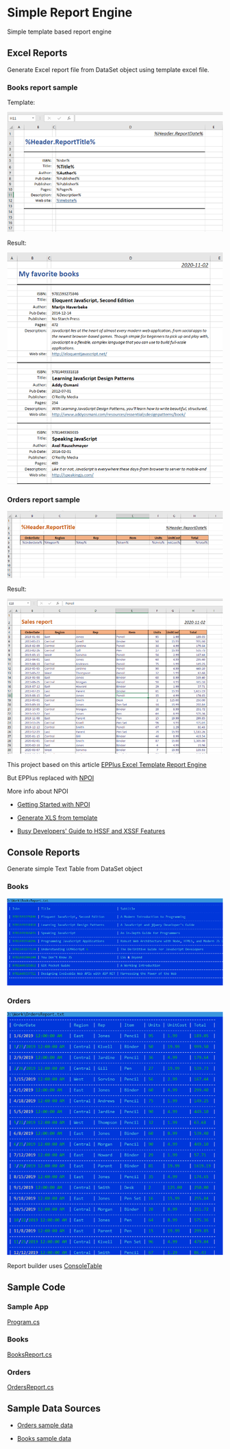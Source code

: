 # Simple Report Engine

Simple template based report engine

## Excel Reports

Generate Excel report file from DataSet object using template excel file.

### Books report sample

Template:

![BooksTemplate](/images/books_template.png)

Result:

![BooksReport](/images/books_report.png)

### Orders report sample

![OrdersTemplate](/images/orders_template.png)

Result:

![OrdersReport](/images/orders_report.png)

This project based on this article [EPPlus Excel Template Report Engine](https://www.codeproject.com/Articles/1252390/EPPlus-Excel-Template-Report-Engine)

But EPPlus replaced with [NPOI](https://github.com/tonyqus/npoi)

More info about NPOI

- [Getting Started with NPOI](https://github.com/nissl-lab/npoi/wiki/Getting-Started-with-NPOI)

- [Generate XLS from template](https://github.com/nissl-lab/npoi/blob/master/examples/hssf/GenerateXlsFromXlsTemplate/Program.cs)

- [Busy Developers' Guide to HSSF and XSSF Features](http://poi.apache.org/components/spreadsheet/quick-guide.html)

## Console Reports

Generate simple Text Table from DataSet object 

### Books

![BooksText](/images/books_txt.png)

### Orders

![OrdersText](/images/orders_txt.png)

Report builder uses [ConsoleTable](https://github.com/khalidabuhakmeh/ConsoleTables)

## Sample Code

### Sample App

[Program.cs](https://github.com/afedyanin/excel4reports/blob/main/src/SampleApp/Program.cs)

### Books

[BooksReport.cs](https://github.com/afedyanin/excel4reports/blob/main/src/SampleApp/Books/BooksReport.cs)

### Orders

[OrdersReport.cs](https://github.com/afedyanin/excel4reports/blob/main/src/SampleApp/Orders/OrdersReport.cs)

## Sample Data Sources

- [Orders sample data](https://www.contextures.com/xlsampledata01.html)

- [Books sample data](https://gist.github.com/nanotaboada/6396437)



